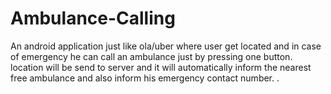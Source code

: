 # Ambulance-Calling
An android application just like ola/uber where user get located and 
in case of emergency he can call an ambulance just by pressing one button. 
location will be send to server and it will automatically inform the nearest free ambulance
and also inform his emergency contact number. 
.
